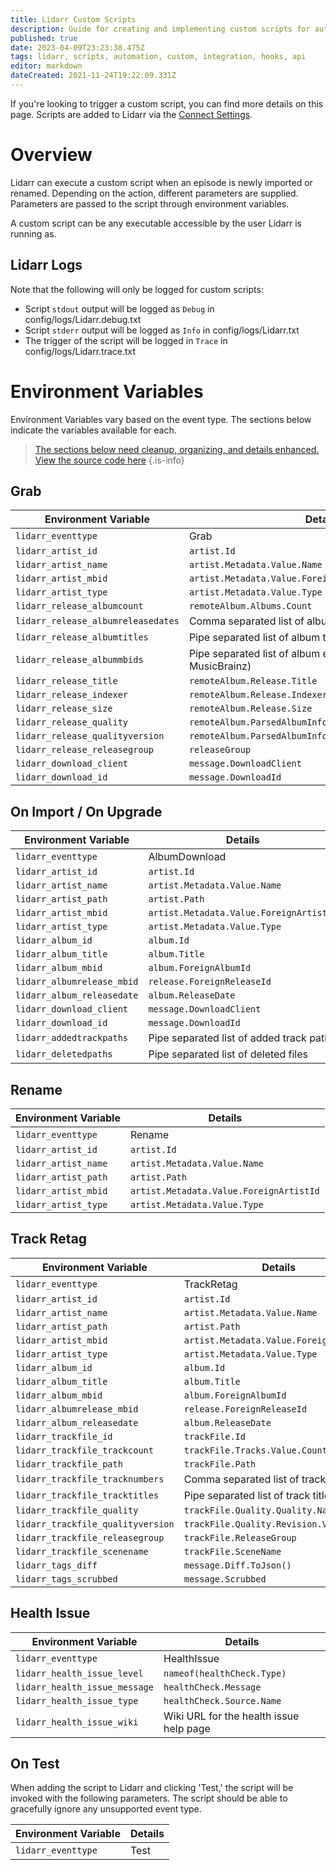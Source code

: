 ```yaml
---
title: Lidarr Custom Scripts
description: Guide for creating and implementing custom scripts for automation and integration in Lidarr
published: true
date: 2023-04-09T23:23:38.475Z
tags: lidarr, scripts, automation, custom, integration, hooks, api
editor: markdown
dateCreated: 2021-11-24T19:22:09.331Z
---
```


If you're looking to trigger a custom script, you can find more details on this page. Scripts are added to Lidarr via the [Connect Settings](/lidarr/settings#connections).

# Overview

Lidarr can execute a custom script when an episode is newly imported or renamed. Depending on the action, different parameters are supplied. Parameters are passed to the script through environment variables.

A custom script can be any executable accessible by the user Lidarr is running as.

## Lidarr Logs

Note that the following will only be logged for custom scripts:

- Script `stdout` output will be logged as `Debug` in config/logs/Lidarr.debug.txt
- Script `stderr` output will be logged as `Info`  in config/logs/Lidarr.txt
- The trigger of the script will be logged in `Trace` in config/logs/Lidarr.trace.txt

# Environment Variables

Environment Variables vary based on the event type. The sections below indicate the variables available for each.

> [The sections below need cleanup, organizing, and details enhanced. View the source code here](https://github.com/Lidarr/Lidarr/blob/develop/src/NzbDrone.Core/Notifications/CustomScript/CustomScript.cs)
{.is-info}

## Grab

| Environment Variable               | Details                                                              |
| ---------------------------------- | -------------------------------------------------------------------- |
| `lidarr_eventtype`                 | Grab                                                                 |
| `lidarr_artist_id`                 | `artist.Id`                                                          |
| `lidarr_artist_name`               | `artist.Metadata.Value.Name`                                         |
| `lidarr_artist_mbid`               | `artist.Metadata.Value.ForeignArtistId`                              |
| `lidarr_artist_type`               | `artist.Metadata.Value.Type`                                         |
| `lidarr_release_albumcount`        | `remoteAlbum.Albums.Count`                                           |
| `lidarr_release_albumreleasedates` | Comma separated list of album release dates                          |
| `lidarr_release_albumtitles`       | Pipe separated list of album titles                                  |
| `lidarr_release_albummbids`        | Pipe separated list of album external service IDs (e.g. MusicBrainz) |
| `lidarr_release_title`             | `remoteAlbum.Release.Title`                                          |
| `lidarr_release_indexer`           | `remoteAlbum.Release.Indexer`                                        |
| `lidarr_release_size`              | `remoteAlbum.Release.Size`                                           |
| `lidarr_release_quality`           | `remoteAlbum.ParsedAlbumInfo.Quality.Quality.Name`                   |
| `lidarr_release_qualityversion`    | `remoteAlbum.ParsedAlbumInfo.Quality.Revision.Version`               |
| `lidarr_release_releasegroup`      | `releaseGroup`                                                       |
| `lidarr_download_client`           | `message.DownloadClient`                                             |
| `lidarr_download_id`               | `message.DownloadId`                                                 |

## On Import / On Upgrade

| Environment Variable       | Details                                  |
| -------------------------- | ---------------------------------------- |
| `lidarr_eventtype`         | AlbumDownload                            |
| `lidarr_artist_id`         | `artist.Id`                              |
| `lidarr_artist_name`       | `artist.Metadata.Value.Name`             |
| `lidarr_artist_path`       | `artist.Path`                            |
| `lidarr_artist_mbid`       | `artist.Metadata.Value.ForeignArtistId`  |
| `lidarr_artist_type`       | `artist.Metadata.Value.Type`             |
| `lidarr_album_id`          | `album.Id`                               |
| `lidarr_album_title`       | `album.Title`                            |
| `lidarr_album_mbid`        | `album.ForeignAlbumId`                   |
| `lidarr_albumrelease_mbid` | `release.ForeignReleaseId`               |
| `lidarr_album_releasedate` | `album.ReleaseDate`                      |
| `lidarr_download_client`   | `message.DownloadClient`                 |
| `lidarr_download_id`       | `message.DownloadId`                     |
| `lidarr_addedtrackpaths`   | Pipe separated list of added track paths |
| `lidarr_deletedpaths`      | Pipe separated list of deleted files     |

## Rename

| Environment Variable | Details                                 |
| -------------------- | --------------------------------------- |
| `lidarr_eventtype`   | Rename                                  |
| `lidarr_artist_id`   | `artist.Id`                             |
| `lidarr_artist_name` | `artist.Metadata.Value.Name`            |
| `lidarr_artist_path` | `artist.Path`                           |
| `lidarr_artist_mbid` | `artist.Metadata.Value.ForeignArtistId` |
| `lidarr_artist_type` | `artist.Metadata.Value.Type`            |

## Track Retag

| Environment Variable              | Details                                 |
| --------------------------------- | --------------------------------------- |
| `lidarr_eventtype`                | TrackRetag                              |
| `lidarr_artist_id`                | `artist.Id`                             |
| `lidarr_artist_name`              | `artist.Metadata.Value.Name`            |
| `lidarr_artist_path`              | `artist.Path`                           |
| `lidarr_artist_mbid`              | `artist.Metadata.Value.ForeignArtistId` |
| `lidarr_artist_type`              | `artist.Metadata.Value.Type`            |
| `lidarr_album_id`                 | `album.Id`                              |
| `lidarr_album_title`              | `album.Title`                           |
| `lidarr_album_mbid`               | `album.ForeignAlbumId`                  |
| `lidarr_albumrelease_mbid`        | `release.ForeignReleaseId`              |
| `lidarr_album_releasedate`        | `album.ReleaseDate`                     |
| `lidarr_trackfile_id`             | `trackFile.Id`                          |
| `lidarr_trackfile_trackcount`     | `trackFile.Tracks.Value.Count`          |
| `lidarr_trackfile_path`           | `trackFile.Path`                        |
| `lidarr_trackfile_tracknumbers`   | Comma separated list of track numbers   |
| `lidarr_trackfile_tracktitles`    | Pipe separated list of track titles     |
| `lidarr_trackfile_quality`        | `trackFile.Quality.Quality.Name`        |
| `lidarr_trackfile_qualityversion` | `trackFile.Quality.Revision.Version`    |
| `lidarr_trackfile_releasegroup`   | `trackFile.ReleaseGroup`                |
| `lidarr_trackfile_scenename`      | `trackFile.SceneName`                   |
| `lidarr_tags_diff`                | `message.Diff.ToJson()`                 |
| `lidarr_tags_scrubbed`            | `message.Scrubbed`                      |

## Health Issue

| Environment Variable          | Details                                 |
| ----------------------------- | --------------------------------------- |
| `lidarr_eventtype`            | HealthIssue                             |
| `lidarr_health_issue_level`   | `nameof(healthCheck.Type)`              |
| `lidarr_health_issue_message` | `healthCheck.Message`                   |
| `lidarr_health_issue_type`    | `healthCheck.Source.Name`               |
| `lidarr_health_issue_wiki`    | Wiki URL for the health issue help page |

## On Test

When adding the script to Lidarr and clicking 'Test,' the script will be invoked with the following parameters. The script should be able to gracefully ignore any unsupported event type.

| Environment Variable | Details |
| -------------------- | ------- |
| `lidarr_eventtype`   | Test    |
